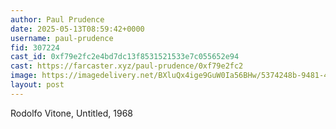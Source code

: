 ```yaml
---
author: Paul Prudence
date: 2025-05-13T08:59:42+0000
username: paul-prudence
fid: 307224
cast_id: 0xf79e2fc2e4bd7dc13f8531521533e7c055652e94
cast: https://farcaster.xyz/paul-prudence/0xf79e2fc2
image: https://imagedelivery.net/BXluQx4ige9GuW0Ia56BHw/5374248b-9481-4e50-78fd-08a81f492c00/original
layout: post
---
```


Rodolfo Vitone,
Untitled, 1968

<img src='https://imagedelivery.net/BXluQx4ige9GuW0Ia56BHw/5374248b-9481-4e50-78fd-08a81f492c00/original' alt='' referrerpolicy='no-referrer'/>
